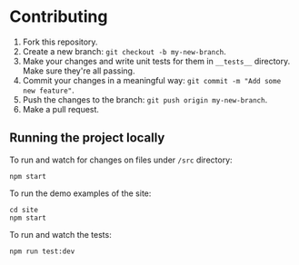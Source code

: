 # Contributing

1. Fork this repository.
1. Create a new branch: `git checkout -b my-new-branch`.
1. Make your changes and write unit tests for them in `__tests__` directory. Make sure they're all passing.
1. Commit your changes in a meaningful way: `git commit -m "Add some new feature"`.
1. Push the changes to the branch: `git push origin my-new-branch`.
1. Make a pull request.

## Running the project locally

To run and watch for changes on files under `/src` directory:

```
npm start
```

To run the demo examples of the site:

```
cd site
npm start
```

To run and watch the tests:

```
npm run test:dev
```
